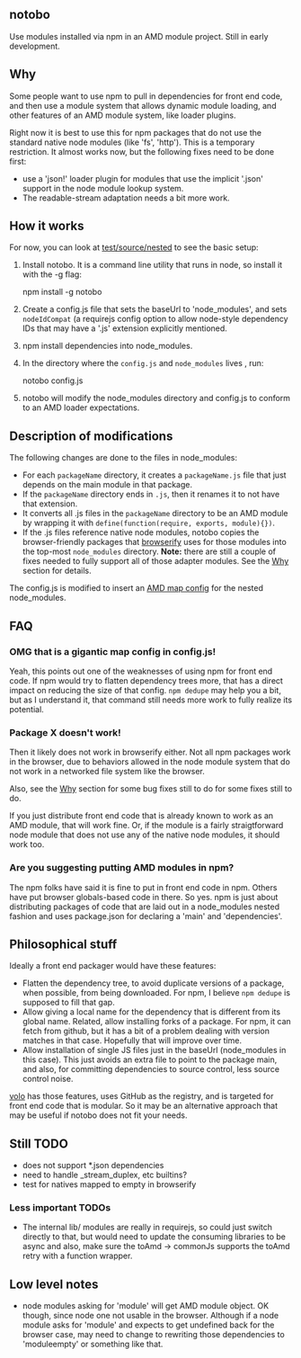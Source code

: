 
## notobo

Use modules installed via npm in an AMD module project. Still in early development.

## Why

Some people want to use npm to pull in dependencies for front end code, and then use a module system that allows dynamic module loading, and other features of an AMD module system, like loader plugins.

Right now it is best to use this for npm packages that do not use the standard native node modules (like 'fs', 'http'). This is a temporary restriction. It almost works now, but the following fixes need to be done first:

* use a 'json!' loader plugin for modules that use the implicit '.json' support in the node module lookup system.
* The readable-stream adaptation needs a bit more work.

## How it works

For now, you can look at [test/source/nested](https://github.com/jrburke/notobo/tree/master/test/source/nested) to see the basic setup:

1) Install notobo. It is a command line utility that runs in node, so install it with the -g flag:

    npm install -g notobo

2) Create a config.js file that sets the baseUrl to 'node_modules', and sets `nodeIdCompat` (a requirejs config option to allow node-style dependency IDs that may have a '.js' extension explicitly mentioned.

3) npm install dependencies into node_modules.

4) In the directory where the `config.js` and `node_modules` lives , run:

    notobo config.js

5) notobo will modify the node_modules directory and config.js to conform to an AMD loader expectations.

## Description of modifications

The following changes are done to the files in node_modules:

* For each `packageName` directory, it creates a `packageName.js` file that just depends on the main module in that package.
* If the `packageName` directory ends in `.js`, then it renames it to not have that extension.
* It converts all .js files in the `packageName` directory to be an AMD module by wrapping it with `define(function(require, exports, module){})`.
* If the .js files reference native node modules, notobo copies the browser-friendly packages that [browserify](http://browserify.org/) uses for those modules into the top-most `node_modules` directory. **Note:** there are still a couple of fixes needed to fully support all of those adapter modules. See the [Why](#why) section for details.

The config.js is modified to insert an [AMD map config](https://github.com/amdjs/amdjs-api/blob/master/CommonConfig.md#map-) for the nested node_modules.

## FAQ

### OMG that is a gigantic map config in config.js!

Yeah, this points out one of the weaknesses of using npm for front end code. If npm would try to flatten dependency trees more, that has a direct impact on reducing the size of that config. `npm dedupe` may help you a bit, but as I understand it, that command still needs more work to fully realize its potential.

### Package X doesn't work!

Then it likely does not work in browserify either. Not all npm packages work in the browser, due to behaviors allowed in the node module system that do not work in a networked file system like the browser.

Also, see the [Why](#why) section for some bug fixes still to do for some fixes still to do.

If you just distribute front end code that is already known to work as an AMD module, that will work fine. Or, if the module is a fairly straigtforward node module that does not use any of the native node modules, it should work too.

### Are you suggesting putting AMD modules in npm?

The npm folks have said it is fine to put in front end code in npm. Others have put browser globals-based code in there. So yes. npm is just about distributing packages of code that are laid out in a node_modules nested fashion and uses package.json for declaring a 'main' and 'dependencies'.

## Philosophical stuff

Ideally a front end packager would have these features:

* Flatten the dependency tree, to avoid duplicate versions of a package, when possible, from being downloaded. For npm, I believe `npm dedupe` is supposed to fill that gap.
* Allow giving a local name for the dependency that is different from its global name. Related, allow installing forks of a package. For npm, it can fetch from github, but it has a bit of a problem dealing with version matches in that case. Hopefully that will improve over time.
* Allow installation of single JS files just in the baseUrl (node_modules in this case). This just avoids an extra file to point to the package main, and also, for committing dependencies to source control, less source control noise.

[volo](http://volojs.org/) has those features, uses GitHub as the registry, and is targeted for front end code that is modular. So it may be an alternative approach that may be useful if notobo does not fit your needs.

## Still TODO

* does not support *.json dependencies
* need to handle _stream_duplex, etc builtins?
* test for natives mapped to empty in browserify

### Less important TODOs

* The internal lib/ modules are really in requirejs, so could just switch directly to that, but would need to update the consuming libraries to be async and also, make sure the toAmd -> commonJs supports the toAmd retry with a function wrapper.

## Low level notes

* node modules asking for 'module' will get AMD module object. OK though, since node one not usable in the browser. Although if a node module asks for 'module' and expects to get undefined back for the browser case, may need to change to rewriting those dependencies to 'moduleempty' or something like that.
